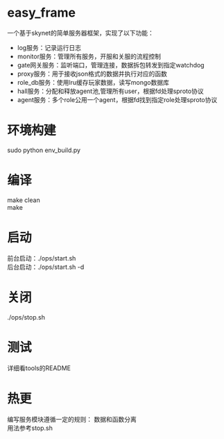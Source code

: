 # easy_frame
一个基于skynet的简单服务器框架，实现了以下功能：
* log服务：记录运行日志  
* monitor服务：管理所有服务，开服和关服的流程控制  
* gate网关服务：监听端口，管理连接，数据拆包转发到指定watchdog  
* proxy服务：用于接收json格式的数据并执行对应的函数  
* role_db服务：使用lru缓存玩家数据，读写mongo数据库  
* hall服务：分配和释放agent池,管理所有user，根据fd处理sproto协议  
* agent服务：多个role公用一个agent，根据fd找到指定role处理sproto协议  

# 环境构建
sudo python env_build.py 

# 编译
make clean  
make

# 启动
前台启动：./ops/start.sh  
后台启动：./ops/start.sh -d  

# 关闭
./ops/stop.sh  

# 测试
详细看tools的README  


# 热更
编写服务模块遵循一定的规则： 数据和函数分离  
用法参考stop.sh  

